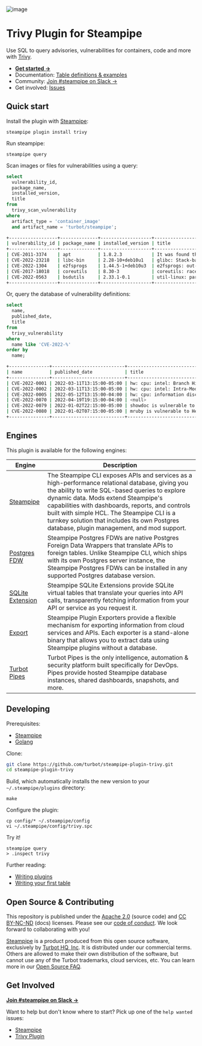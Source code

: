 ![image](https://hub.steampipe.io/images/plugins/turbot/trivy-social-graphic.png)

# Trivy Plugin for Steampipe

Use SQL to query advisories, vulnerabilities for containers, code and more with [Trivy](https://github.com/aquasecurity/trivy).

- **[Get started →](https://hub.steampipe.io/plugins/turbot/trivy)**
- Documentation: [Table definitions & examples](https://hub.steampipe.io/plugins/turbot/trivy/tables)
- Community: [Join #steampipe on Slack →](https://turbot.com/community/join)
- Get involved: [Issues](https://github.com/turbot/steampipe-plugin-trivy/issues)

## Quick start

Install the plugin with [Steampipe](https://steampipe.io):

```shell
steampipe plugin install trivy
```

Run steampipe:

```shell
steampipe query
```

Scan images or files for vulnerabilities using a query:

```sql
select
  vulnerability_id,
  package_name,
  installed_version,
  title
from
  trivy_scan_vulnerability
where
  artifact_type = 'container_image'
  and artifact_name = 'turbot/steampipe';
```

```sh
+------------------+--------------+-------------------+----------------------------+
| vulnerability_id | package_name | installed_version | title                      |
+------------------+--------------+-------------------+----------------------------+
| CVE-2011-3374    | apt          | 1.8.2.3           | It was found that apt-key… |
| CVE-2022-23218   | libc-bin     | 2.28-10+deb10u1   | glibc: Stack-based buffer… |
| CVE-2022-1304    | e2fsprogs    | 1.44.5-1+deb10u3  | e2fsprogs: out-of-bounds … |
| CVE-2017-18018   | coreutils    | 8.30-3            | coreutils: race condition… |
| CVE-2022-0563    | bsdutils     | 2.33.1-0.1        | util-linux: partial discl… |
+------------------+--------------+-------------------+----------------------------+
```

Or, query the database of vulnerability definitions:

```sql
select
  name,
  published_date,
  title
from
  trivy_vulnerability
where
  name like 'CVE-2022-%'
order by
  name;
```

```sh
+---------------+---------------------------+------------------------------------+
| name          | published_date            | title                              |
+---------------+---------------------------+------------------------------------+
| CVE-2022-0001 | 2022-03-11T13:15:00-05:00 | hw: cpu: intel: Branch History In… |
| CVE-2022-0002 | 2022-03-11T13:15:00-05:00 | hw: cpu: intel: Intra-Mode BTI   … |
| CVE-2022-0005 | 2022-05-12T13:15:00-04:00 | hw: cpu: information disclosure v… |
| CVE-2022-0070 | 2022-04-19T19:15:00-04:00 | <null>                             |
| CVE-2022-0079 | 2022-01-02T22:15:00-05:00 | showdoc is vulnerable to Generati… |
| CVE-2022-0080 | 2022-01-02T07:15:00-05:00 | mruby is vulnerable to Heap-based… |
+---------------+---------------------------+------------------------------------+
```

## Engines

This plugin is available for the following engines:

| Engine        | Description
|---------------|------------------------------------------
| [Steampipe](https://steampipe.io/docs) | The Steampipe CLI exposes APIs and services as a high-performance relational database, giving you the ability to write SQL-based queries to explore dynamic data. Mods extend Steampipe's capabilities with dashboards, reports, and controls built with simple HCL. The Steampipe CLI is a turnkey solution that includes its own Postgres database, plugin management, and mod support.
| [Postgres FDW](https://steampipe.io/docs/steampipe_postgres/index) | Steampipe Postgres FDWs are native Postgres Foreign Data Wrappers that translate APIs to foreign tables. Unlike Steampipe CLI, which ships with its own Postgres server instance, the Steampipe Postgres FDWs can be installed in any supported Postgres database version.
| [SQLite Extension](https://steampipe.io/docs//steampipe_sqlite/index) | Steampipe SQLite Extensions provide SQLite virtual tables that translate your queries into API calls, transparently fetching information from your API or service as you request it.
| [Export](https://steampipe.io/docs/steampipe_export/index) | Steampipe Plugin Exporters provide a flexible mechanism for exporting information from cloud services and APIs. Each exporter is a stand-alone binary that allows you to extract data using Steampipe plugins without a database.
| [Turbot Pipes](https://turbot.com/pipes/docs) | Turbot Pipes is the only intelligence, automation & security platform built specifically for DevOps. Pipes provide hosted Steampipe database instances, shared dashboards, snapshots, and more.

## Developing

Prerequisites:

- [Steampipe](https://steampipe.io/downloads)
- [Golang](https://golang.org/doc/install)

Clone:

```sh
git clone https://github.com/turbot/steampipe-plugin-trivy.git
cd steampipe-plugin-trivy
```

Build, which automatically installs the new version to your `~/.steampipe/plugins` directory:

```shell
make
```

Configure the plugin:

```shell
cp config/* ~/.steampipe/config
vi ~/.steampipe/config/trivy.spc
```

Try it!

```shell
steampipe query
> .inspect trivy
```

Further reading:

- [Writing plugins](https://steampipe.io/docs/develop/writing-plugins)
- [Writing your first table](https://steampipe.io/docs/develop/writing-your-first-table)

## Open Source & Contributing

This repository is published under the [Apache 2.0](https://www.apache.org/licenses/LICENSE-2.0) (source code) and [CC BY-NC-ND](https://creativecommons.org/licenses/by-nc-nd/2.0/) (docs) licenses. Please see our [code of conduct](https://github.com/turbot/.github/blob/main/CODE_OF_CONDUCT.md). We look forward to collaborating with you!

[Steampipe](https://steampipe.io) is a product produced from this open source software, exclusively by [Turbot HQ, Inc](https://turbot.com). It is distributed under our commercial terms. Others are allowed to make their own distribution of the software, but cannot use any of the Turbot trademarks, cloud services, etc. You can learn more in our [Open Source FAQ](https://turbot.com/open-source).

## Get Involved

**[Join #steampipe on Slack →](https://turbot.com/community/join)**

Want to help but don't know where to start? Pick up one of the `help wanted` issues:

- [Steampipe](https://github.com/turbot/steampipe/labels/help%20wanted)
- [Trivy Plugin](https://github.com/turbot/steampipe-plugin-trivy/labels/help%20wanted)
